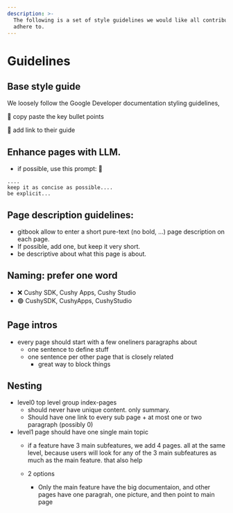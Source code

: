 ```yaml
---
description: >-
  The following is a set of style guidelines we would like all contributors to
  adhere to.
---
```


# Guidelines

## Base style guide

We loosely follow the Google Developer documentation styling guidelines,

🚧 copy paste the key bullet points

🚧 add link to their guide

## Enhance pages with LLM.

* if possible, use this prompt: 🚧

```
....
keep it as concise as possible....
be explicit...
```



## Page description guidelines:

* gitbook allow to enter a short pure-text (no bold, ...) page description on each page.
* If possible, add one, but keep it very short.
* be descriptive about what this page is about.

## Naming: prefer one word

* ❌ Cushy SDK, Cushy Apps, Cushy Studio
* 🟢 CushySDK, CushyApps,  CushyStudio

## Page intros

* every page should start with a few oneliners paragraphs about&#x20;
  * one sentence to define stuff&#x20;
  * one sentence per other page that is closely related
    * great way to block things

## Nesting

* level0 top level group index-pages&#x20;
  * should never have unique content. only summary.&#x20;
  * Should have one link to every sub page + at most one or two paragraph (possibly 0)
* level1 page should have one single main topic
  * if a feature have 3 main subfeatures, we add  4 pages. all at the same level, because users will look for any of the 3 main subfeatures as much as the main feature. that also help&#x20;
  *   2 options

      * Only the main feature have the big documentaion, and other pages have one paragrah, one picture, and then point to main page

